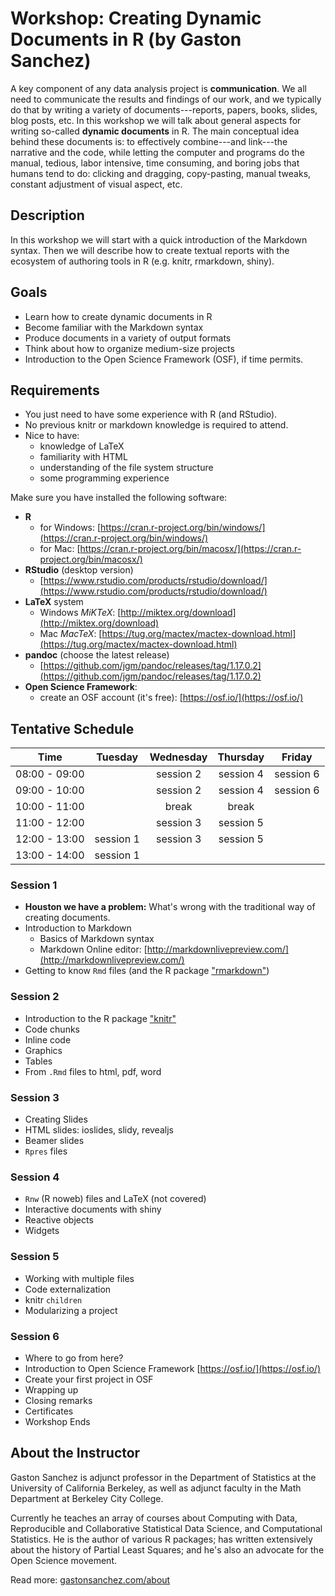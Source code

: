 # Workshop: Creating Dynamic Documents in R (by Gaston Sanchez)

A key component of any data analysis project is __communication__.
We all need to communicate the results and findings of our work, and
we typically do that by writing a variety of documents---reports, papers, 
books, slides, blog posts, etc. In this workshop we will talk about
general aspects for writing so-called __dynamic documents__ in R. 
The main conceptual idea behind these documents is: to effectively 
combine---and link---the narrative and the code, while letting the
computer and programs do the manual, tedious, labor intensive,
time consuming, and boring jobs that humans tend to do: clicking and dragging, 
copy-pasting, manual tweaks, constant adjustment of visual aspect, etc.


## Description

In this workshop we will start with a quick introduction of the Markdown 
syntax. Then we will describe how to create textual reports with the ecosystem 
of authoring tools in R (e.g. knitr, rmarkdown, shiny). 


## Goals

- Learn how to create dynamic documents in R
- Become familiar with the Markdown syntax
- Produce documents in a variety of output formats
- Think about how to organize medium-size projects
- Introduction to the Open Science Framework (OSF), if time permits.


## Requirements

- You just need to have some experience with R (and RStudio).
- No previous knitr or markdown knowledge is required to attend.
- Nice to have:
    + knowledge of LaTeX
    + familiarity with HTML
    + understanding of the file system structure
    + some programming experience

Make sure you have installed the following software:

- __R__
	+ for Windows: [https://cran.r-project.org/bin/windows/](https://cran.r-project.org/bin/windows/)
	+ for Mac: [https://cran.r-project.org/bin/macosx/](https://cran.r-project.org/bin/macosx/)
- __RStudio__ (desktop version)
	+ [https://www.rstudio.com/products/rstudio/download/](https://www.rstudio.com/products/rstudio/download/)
- __LaTeX__ system
	+ Windows _MiKTeX_: [http://miktex.org/download](http://miktex.org/download)
	+ Mac _MacTeX_: [https://tug.org/mactex/mactex-download.html](https://tug.org/mactex/mactex-download.html)
- __pandoc__ (choose the latest release)
	+ [https://github.com/jgm/pandoc/releases/tag/1.17.0.2](https://github.com/jgm/pandoc/releases/tag/1.17.0.2)
- __Open Science Framework__:
	+ create an OSF account (it's free): [https://osf.io/](https://osf.io/)


## Tentative Schedule

|    Time       | Tuesday   | Wednesday   | Thursday   |  Friday    |
|:-------------:|:---------:|:-----------:|:----------:|:----------:|
| 08:00 - 09:00 |           | session 2   | session 4  | session 6  |
| 09:00 - 10:00 |           | session 2   | session 4  | session 6  |
| 10:00 - 11:00 |           | break       | break      |            |
| 11:00 - 12:00 |           | session 3   | session 5  |            |
| 12:00 - 13:00 | session 1 | session 3   | session 5  |            |
| 13:00 - 14:00 | session 1 |             |            |            |



### Session 1

- __Houston we have a problem:__ What's wrong with the traditional way
of creating documents.
- Introduction to Markdown
	+ Basics of Markdown syntax
	+ Markdown Online editor: [http://markdownlivepreview.com/](http://markdownlivepreview.com/)
- Getting to know `Rmd` files (and the R package ["rmarkdown"](http://rmarkdown.rstudio.com/))

### Session 2

- Introduction to the R package ["knitr"](http://yihui.name/knitr/)
- Code chunks
- Inline code
- Graphics
- Tables
- From `.Rmd` files to html, pdf, word

### Session 3

- Creating Slides
- HTML slides: ioslides, slidy, revealjs
- Beamer slides
- `Rpres` files

### Session 4

- `Rnw` (R noweb) files and LaTeX (not covered)
- Interactive documents with shiny
- Reactive objects
- Widgets

### Session 5

- Working with multiple files
- Code externalization
- knitr `children`
- Modularizing a project

### Session 6

- Where to go from here?
- Introduction to Open Science Framework [https://osf.io/](https://osf.io/)
- Create your first project in OSF
- Wrapping up
- Closing remarks
- Certificates
- Workshop Ends


## About the Instructor

Gaston Sanchez is adjunct professor in the Department of Statistics at the
University of California Berkeley, as well as adjunct faculty in the 
Math Department at Berkeley City College.

Currently he teaches an array of courses about Computing with Data,
Reproducible and Collaborative Statistical Data Science, and Computational 
Statistics. He is the author of various R packages; has written extensively 
about the history of Partial Least Squares; and he's also an advocate for the 
Open Science movement.

Read more: [gastonsanchez.com/about](http://gastonsanchez.com/about)
